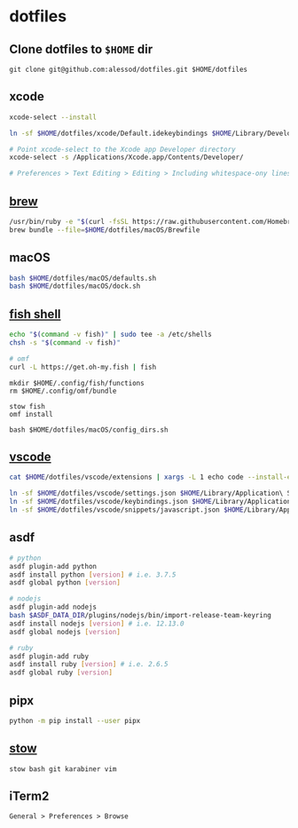 # dotfiles

## Clone dotfiles to `$HOME` dir

`git clone git@github.com:alessod/dotfiles.git $HOME/dotfiles`

## xcode

```bash
xcode-select --install

ln -sf $HOME/dotfiles/xcode/Default.idekeybindings $HOME/Library/Developer/Xcode/UserData/KeyBindings/Default.idekeybindings

# Point xcode-select to the Xcode app Developer directory
xcode-select -s /Applications/Xcode.app/Contents/Developer/

# Preferences > Text Editing > Editing > Including whitespace-ony lines
```

## [brew](https://brew.sh)

```bash
/usr/bin/ruby -e "$(curl -fsSL https://raw.githubusercontent.com/Homebrew/install/master/install)"
brew bundle --file=$HOME/dotfiles/macOS/Brewfile
```

## macOS

```bash
bash $HOME/dotfiles/macOS/defaults.sh
bash $HOME/dotfiles/macOS/dock.sh
```

## [fish shell](https://fishshell.com)

```bash
echo "$(command -v fish)" | sudo tee -a /etc/shells
chsh -s "$(command -v fish)"

# omf
curl -L https://get.oh-my.fish | fish
```

```fish
mkdir $HOME/.config/fish/functions
rm $HOME/.config/omf/bundle

stow fish
omf install

bash $HOME/dotfiles/macOS/config_dirs.sh
```

## [vscode](https://code.visualstudio.com)

```bash
cat $HOME/dotfiles/vscode/extensions | xargs -L 1 echo code --install-extension | sh

ln -sf $HOME/dotfiles/vscode/settings.json $HOME/Library/Application\ Support/Code/User/settings.json
ln -sf $HOME/dotfiles/vscode/keybindings.json $HOME/Library/Application\ Support/Code/User/keybindings.json
ln -sf $HOME/dotfiles/vscode/snippets/javascript.json $HOME/Library/Application\ Support/Code/User/snippets/javascript.json
```

## asdf

```bash
# python
asdf plugin-add python
asdf install python [version] # i.e. 3.7.5
asdf global python [version]

# nodejs
asdf plugin-add nodejs
bash $ASDF_DATA_DIR/plugins/nodejs/bin/import-release-team-keyring
asdf install nodejs [version] # i.e. 12.13.0
asdf global nodejs [version]

# ruby
asdf plugin-add ruby
asdf install ruby [version] # i.e. 2.6.5
asdf global ruby [version]
```

## pipx

```bash
python -m pip install --user pipx
```

## [stow](https://www.gnu.org/software/stow/)

`stow bash git karabiner vim`

## iTerm2

`General > Preferences > Browse`
